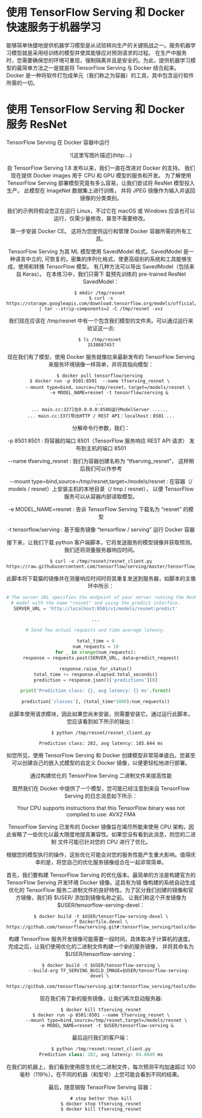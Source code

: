 # 使用 TensorFlow Serving 和 Docker 快速服务于机器学习

能够简单快捷地提供机器学习模型是从试验转向生产的关键挑战之一。服务机器学习模型就是采用经训练的模型并使其能够应对预测请求的过程。
在生产中服务时，您需要确保您的环境可重现，强制隔离并且是安全的。为此，提供机器学习模型的最简单方法之一是就是将 TensorFlow Serving 
与 Docker 结合起来。 Docker 是一种将软件打包成单元（我们称之为容器）的工具，其中包含运行软件所需的一切。
# 使用 TensorFlow Serving 和 Docker 服务 ResNet
TensorFlow Serving 在 Docker 容器中运行

<div align=center>![这里写图片描述](http:...)

自 TensorFlow Serving 1.8 发布以来，我们一直在改进对 Docker 的支持。 我们现在提供 Docker images 用于 CPU 和 GPU 模型的服务和开发。
为了解使用 TensorFlow Serving 部署模型究竟有多么容易，让我们尝试将 ResNet 模型投入生产。 此模型在 ImageNet 数据集上进行训练，
并将 JPEG 镜像作为输入并返回镜像的分类类别。

 
我们的示例将假设您正在运行 Linux，不过它在 macOS 或 Windows 应该也可以运行，仅需少量修改，甚至不需要修改。

第一步安装 Docker CE。 这将为您提供运行和管理 Docker 容器所需的所有工具。

 
TensorFlow Serving 为其 ML 模型使用 SavedModel 格式。SavedModel 是一种语言中立的,
可恢复的，密集的序列化格式，使更高级别的系统和工具能够生成，使用和转换 TensorFlow
模型。 有几种方法可以导出 SavedModel（包括来自 Keras）。 在本练习中，我们只需下
载预先训练的 pre-trained ResNet SavedModel：

```shell
$ mkdir /tmp/resnet 
$ curl -s https://storage.googleapis.com/download.tensorflow.org/models/official/20181001_resnet/savedmodels/resnet_v2_fp32_savedmodel_NHWC_jpg.tar.gz | tar --strip-components=2 -C /tmp/resnet -xvz
```


我们现在应该在 /tmp/resnet 中有一个包含我们模型的文件夹。可以通过运行来验证这一点:


```shell
$ ls /tmp/resnet 
1538687457
```

现在我们有了模型，使用 Docker 服务就像拉来最新发布的 TensorFlow Serving 来服务环境镜像一样简单，并将其指向模型：

```
$ docker pull tensorflow/serving 
$ docker run -p 8501:8501  --name tfserving_resnet \ 
      --mount type=bind，source=/tmp/resnet，target=/models/resnet \ 
      -e MODEL_NAME=resnet -t tensorflow/serving &

... 
... main.cc:327]在0.0.0.0:8500运行ModelServer ...... 
... main.cc:337]导出HTTP / REST API：localhost：8501 ...
```


分解命令行参数，我们：

-p 8501:8501 : 将容器的端口 8501（TensorFlow 服务响应 REST API 请求）
  发布到主机的端口 8501

--name tfserving_resnet : 我们为容器创建名称为 “tfserving_resnet”，
  这样稍后我们可以作参考

--mount type=bind,source=/tmp/resnet,target=/models/resnet : 
  在容器（/ models / resnet）上安装主机的本地目录（/ tmp / resnet），
  以便 TensorFlow 服务可以从容器内部读取模型。

-e MODEL_NAME=resnet : 告诉 TensorFlow Serving 下载名为 “resnet” 的模型

-t tensorflow/serving : 基于服务镜像 “tensorflow / serving” 运行 Docker 容器



接下来，让我们下载 python 客户端脚本，它将发送服务的模型镜像并获取预测。 
我们还将测量服务器响应时间。

```shell
$ curl -o /tmp/resnet/resnet_client.py https://raw.githubusercontent.com/tensorflow/serving/master/tensorflow_serving/example/resnet_client.py
```

此脚本将下载猫的镜像并在测量响应时间时将其重复发送到服务器，如脚本的主循环中所示：

```python
# The server URL specifies the endpoint of your server running the ResNet    
# model with the name "resnet" and using the predict interface.    
SERVER_URL = 'http://localhost:8501/v1/models/resnet:predict'    

...    

# Send few actual requests and time average latency.    

total_time = 0    
num_requests = 10    
for _ in xrange(num_requests):    
    response = requests.post(SERVER_URL, data=predict_request)    

response.raise_for_status()    
total_time += response.elapsed.total_seconds()    
prediction = response.json()['predictions'][0]    

print('Prediction class: {}, avg latency: {} ms'.format(    

prediction['classes'], (total_time*1000)/num_requests))    
```


此脚本使用请求模块，因此如果您尚未安装，则需要安装它。通过运行此脚本，
您应该看到如下所示的输出：


```
$ python /tmp/resnet/resnet_client.py

Prediction class: 282, avg latency: 185.644 ms
```

如您所见，使用 TensorFlow Serving 和 Docker 创建模型非常简单直白。您甚至可以创建自己的嵌入式模型的自定义 Docker 镜像，以便更轻松地进行部署。

通过构建优化的 TensorFlow Serving 二进制文件来提高性能

既然我们在 Docker 中提供了一个模型，您可能已经注意到来自 TensorFlow Serving 的日志消息如下所示：

Your CPU supports instructions that this TensorFlow binary was not compiled 
  to use: AVX2 FMA


TensorFlow Serving 已发布的 Docker 镜像旨在竭尽所能来使用 CPU 架构，因此省略了一些优化以最大限度地提高兼容性。如果您没有看到此消息，则您的二进制
文件可能已针对您的 CPU 进行了优化。

根据您的模型执行的操作，这些优化可能会对您的服务性能产生重大影响。值得庆幸的是，将您自己的优化服务镜像组合在一起非常简单。

首先，我们要构建 TensorFlow Serving 的优化版本。最简单的方法是构建官方的 TensorFlow Serving 开发环境 Docker 镜像。这具有为镜
像构建的系统自动生成优化的 TensorFlow 服务二进制文件的良好特性。为了区分我们创建的镜像和官方镜像，我们将 $USER/ 添加到镜像名称之前。
让我们称这个开发镜像为 $USER/tensorflow-serving-devel：


```shell
$ docker build -t $USER/tensorflow-serving-devel \
-f Dockerfile.devel \ 
https://github.com/tensorflow/serving.git#:tensorflow_serving/tools/docker
```


构建 TensorFlow 服务开发镜像可能需要一段时间，具体取决于计算机的速度。 
完成之后，让我们使用优化的二进制文件构建一个新的服务镜像，
并将其命名为 $USER/tensorflow-serving：


```shell
$ docker build -t $USER/tensorflow-serving \
      --build-arg TF_SERVING_BUILD_IMAGE=$USER/tensorflow-serving-devel \ 
      https://github.com/tensorflow/serving.git#:tensorflow_serving/tools/docker
```

现在我们有了新的服务镜像，让我们再次启动服务器:

```
$ docker kill tfserving_resnet
$ docker run -p 8501:8501 --name tfserving_resnet \
    --mount type=bind,source=/tmp/resnet,target=/models/resnet \
    -e MODEL_NAME=resnet -t $USER/tensorflow-serving &
```

最后运行我们的客户端：
```python
$ python /tmp/resnet/resnet_client.py
Prediction class: 282, avg latency: 84.8849 ms
```
在我们的机器上，我们看到使用原生优化二进制文件，每次预测平均加速超过
100毫秒（119％）。在不同的机器（和型号）上您可能会看到不同的结果。

最后，随意销毁 TensorFlow Serving 容器：

```shell
# stop better than kill
$ docker stop tfserving_resnet
$ docker kill tfserving_resnet
```
